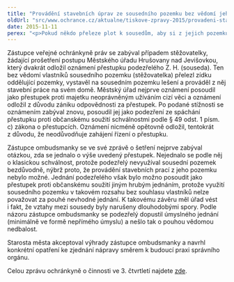 ```yaml
---
title: "Provádění stavebních úprav ze sousedního pozemku bez vědomí jeho vlastníků"
oldUrl: "src/www.ochrance.cz/aktualne/tiskove-zpravy-2015/provadeni-stavebnich-uprav-ze-sousedniho-pozemku-bez-vedomi-jeho-vlastniku"
date: 2015-11-11
perex: "<p>Pokud někdo přeleze plot k sousedům, aby si z jejich pozemku opravil dům, a sousedy nepožádá o souhlas, ani jim to předem neřekne, dopouští se přestupku přinejmenším proti občanskému soužití. Ačkoli to vypadá jako jednoduchá záležitost, pro úřady nemusí být snadné takovou věc správně posoudit. Ilustruje to případ, na který ochránkyně upozornila poslance v rámci své Zprávy o činnosti ve 3. čtvrtletí.</p>"
---
```


<!-- imported from the old website -->

<p>Zástupce veřejné ochránkyně práv se zabýval případem stěžovatelky, žádající prošetření postupu Městského úřadu Hrušovany nad Jevišovkou, který dvakrát odložil oznámení přestupku podezřelého Z. H. (souseda). Ten bez vědomí vlastníků sousedního pozemku (stěžovatelka) přelezl zídku oddělující pozemky, vystavěl na sousedním pozemku lešení a prováděl z něj stavební práce na svém domě. Městský úřad nejprve oznámení posoudil jako přestupek proti majetku neoprávněným užíváním cizí věci a oznámení odložil z důvodu zániku odpovědnosti za přestupek. Po podané stížnosti se oznámením zabýval znovu, posoudil jej jako podezření ze spáchání přestupku proti občanskému soužití schválnostmi podle § 49 odst. 1 písm. c) zákona o přestupcích. Oznámení nicméně opětovně odložil, tentokrát z důvodu, že neodůvodňuje zahájení řízení o přestupku.</p> <p>Zástupce ombudsmanky se ve své zprávě o šetření nejprve zabýval otázkou, zda se jednalo o výše uvedený přestupek. Nejednalo se podle něj o klasickou schválnost, protože podezřelý nevyužíval sousední pozemek bezdůvodně, nýbrž proto, že provádění stavebních prací z jeho pozemku nebylo možné. Jednání podezřelého však bylo možno posoudit jako přestupek proti občanskému soužití jiným hrubým jednáním, protože využití sousedního pozemku v takovém rozsahu bez souhlasu vlastníků nelze považovat za pouhé nevhodné jednání. K takovému závěru měl úřad vést i fakt, že vztahy mezi sousedy byly narušeny dlouhodobými spory. Podle názoru zástupce ombudsmanky se podezřelý dopustil úmyslného jednání (minimálně ve formě nepřímého úmyslu) a nešlo tak o pouhou vědomou nedbalost.</p> <p>Starosta města akceptoval výhrady zástupce ombudsmanky a navrhl konkrétní opatření ke zjednání nápravy směrem k budoucí praxi správního orgánu.</p> <p>Celou zprávu ochránkyně o činnosti ve 3. čtvrtletí najdete <a href="https://www.ochrance.cz/zpravy-o-cinnosti/zpravy-pro-poslaneckou-snemovnu/">zde</a>.</p>
